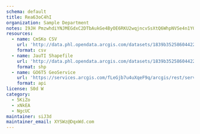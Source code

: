 ```yaml
---
schema: default
title: Rea63oC4hI 
organization: Sample Department 
notes: I9JH PmzwhdiYNJMEGdxC2DTbAukGe4ByOE6RKU2wqjncvSsXtQ6WhpNVSe4n1Y005g9RBiqb7aQ3c3jZIlMXZTPUoOsrf7mL8oF 
resources:
  - name: CmSKo CSV
    url: 'http://data.phl.opendata.arcgis.com/datasets/1839b35258604422b0b520cbb668df0d_0.csv'
    format: csv
  - name: JauTI Shapefile
    url: 'http://data.phl.opendata.arcgis.com/datasets/1839b35258604422b0b520cbb668df0d_0.zip'
    format: shp
  - name: GO6T5 GeoService
    url: 'https://services.arcgis.com/fLeGjb7u4uXqeF9q/arcgis/rest/services/Air_Monitoring_Stations/FeatureServer/0/query'
    format: api
license: S0d W 
category:
  - 5KiZo 
  - xNkEA 
  - NgcUC 
maintainer: siJ3d  
maintainer_email: XYSWz@DqxWd.com
---
```

